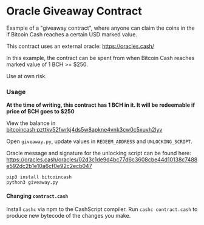 # Oracle Giveaway Contract

Example of a "giveaway contract", where anyone can claim the coins in the
if Bitcoin Cash reaches a certain USD marked value.

This contract uses an external oracle: https://oracles.cash/

In this example, the contract can be spent from when Bitcoin Cash reaches
marked value of 1 BCH >= $250.

Use at own risk.

### Usage

**At the time of writing, this contract has 1 BCH in it. It will be redeemable
if price of BCH goes to $250**

View the balance in [bitcoincash:pzttkv52fwrkj4ds5w8apkne4vnk3cw0c5xuvh2lyv](https://explorer.bitcoinunlimited.info/address/bitcoincash:pzttkv52fwrkj4ds5w8apkne4vnk3cw0c5xuvh2lyv)

Open `giveaway.py`, update values in `REDEEM_ADDRESS` and `UNLOCKING_SCRIPT`.

Oracle message and signature for the unlocking script can be found here:
https://oracles.cash/oracles/02d3c1de9d4bc77d6c3608cbe44d10138c7488e592dc2b1e10a6cf0e92c2ecb047

```
pip3 install bitcoincash
python3 giveaway.py
```

#### Changing `contract.cash`

Install `cashc` via npm to the CashScript compiler. Run `cashc contract.cash`
to produce new bytecode of the changes you make.
